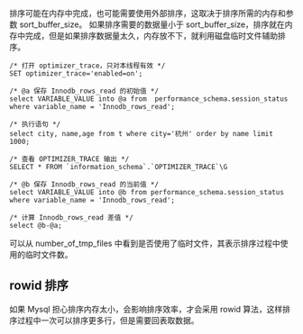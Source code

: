 排序可能在内存中完成，也可能需要使用外部排序，这取决于排序所需的内存和参数 sort_buffer_size。
如果排序需要的数据量小于 sort_buffer_size，排序就在内存中完成，但是如果排序数据量太久，内存放不下，就利用磁盘临时文件辅助排序。

```
/* 打开 optimizer_trace，只对本线程有效 */
SET optimizer_trace='enabled=on';

/* @a 保存 Innodb_rows_read 的初始值 */
select VARIABLE_VALUE into @a from  performance_schema.session_status where variable_name = 'Innodb_rows_read';

/* 执行语句 */
select city, name,age from t where city='杭州' order by name limit 1000;

/* 查看 OPTIMIZER_TRACE 输出 */
SELECT * FROM `information_schema`.`OPTIMIZER_TRACE`\G

/* @b 保存 Innodb_rows_read 的当前值 */
select VARIABLE_VALUE into @b from performance_schema.session_status where variable_name = 'Innodb_rows_read';

/* 计算 Innodb_rows_read 差值 */
select @b-@a;
```

可以从 number_of_tmp_files 中看到是否使用了临时文件，其表示排序过程中使用的临时文件数。

## rowid 排序

如果 Mysql 担心排序内存太小，会影响排序效率，才会采用 rowid 算法，这样排序过程中一次可以排序更多行，但是需要回表取数据。
